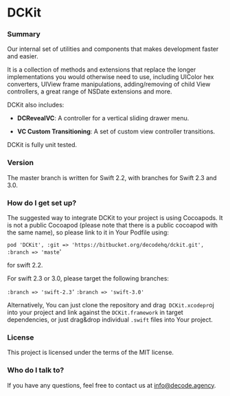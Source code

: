 # DCKit #

### Summary ###

Our internal set of utilities and components that makes development faster and easier.

It is a collection of methods and extensions that replace the longer implementations you would otherwise need to use, including UIColor hex converters, UIView frame manipulations, adding/removing of child View controllers, a great range of NSDate extensions and more.

DCKit also includes:

* __DCRevealVC__: A controller for a vertical sliding drawer menu.

* __VC Custom Transitioning__: A set of custom view controller transitions.

DCKit is fully unit tested.

### Version ###

The master branch is written for Swift 2.2, with branches for Swift 2.3 and 3.0. 


### How do I get set up? ###

The suggested way to integrate DCKit to your project is using Cocoapods. It is not a public Cocoapod (please note that there is a public cocoapod with the same name), so please link to it in Your Podfile using:

`pod 'DCKit', :git => 'https://bitbucket.org/decodehq/dckit.git', :branch => 'maste`' 

for swift 2.2.

For swift 2.3 or 3.0, please target the following branches:

`:branch => 'swift-2.3’`
`:branch => 'swift-3.0'`

Alternatively, You can just clone the repository and drag` DCKit.xcodepr`oj into your project and link against the `DCKit.framework` in target dependencies, or just drag&drop individual `.swift` files into Your project.

### License ###

This project is licensed under the terms of the MIT license.

### Who do I talk to? ###

If you have any questions, feel free to contact us at info@decode.agency.
